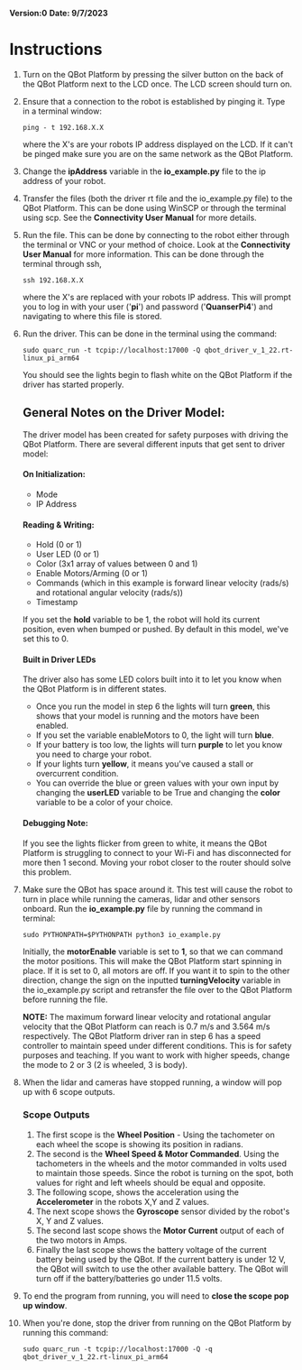 **Version:0**
**Date: 9/7/2023**

# Instructions

1. Turn on the QBot Platform by pressing the silver button on the back of
    the QBot Platform next to the LCD once. The LCD screen should turn on.

2. Ensure that a connection to the robot is established by pinging it. Type in
    a terminal window:
    ~~~~~~~~~~~~~~~~~~~~~~~~~~~~~~~~~~~~~~~~~~~~~~~~~~~~~~~~~~~~~~~~~~~~~~~~~~~
    ping - t 192.168.X.X
    ~~~~~~~~~~~~~~~~~~~~~~~~~~~~~~~~~~~~~~~~~~~~~~~~~~~~~~~~~~~~~~~~~~~~~~~~~~~
    where the X's are your robots IP address displayed on the LCD. If it can't
    be pinged make sure you are on the same network as the QBot Platform.

3. Change the **ipAddress** variable in the **io_example.py** file to the ip
    address of your robot.

4. Transfer the files (both the driver rt file and the io_example.py file) to
    the QBot Platform. This can be done using WinSCP or through the terminal
    using scp.  See the **Connectivity User Manual** for more details.

5. Run the file. This can be done by connecting to the robot either through
    the terminal or VNC or your method of choice. Look at the **Connectivity
    User Manual** for more information. This can be done through the terminal
    through ssh,
    ~~~~~~~~~~~~~~~~~~~~~~~~~~~~~~~~~~~~~~~~~~~~~~~~~~~~~~~~~~~~~~~~~~~~~~~~~~~
    ssh 192.168.X.X
    ~~~~~~~~~~~~~~~~~~~~~~~~~~~~~~~~~~~~~~~~~~~~~~~~~~~~~~~~~~~~~~~~~~~~~~~~~~~
    where the X's are replaced with your robots IP
    address. This will prompt you to log in with your user ('**pi**') and
    password ('**QuanserPi4**') and navigating to where this file is stored.

6. Run the driver. This can be done in the terminal using the command:
    ~~~~~~~~~~~~~~~~~~~~~~~~~~~~~~~~~~~~~~~~~~~~~~~~~~~~~~~~~~~~~~~~~~~~~~~~~~~
    sudo quarc_run -t tcpip://localhost:17000 -Q qbot_driver_v_1_22.rt-linux_pi_arm64
    ~~~~~~~~~~~~~~~~~~~~~~~~~~~~~~~~~~~~~~~~~~~~~~~~~~~~~~~~~~~~~~~~~~~~~~~~~~~
    You should see the lights begin to flash white on the QBot Platform if the
    driver has started properly.

    ## General Notes on the Driver Model:
    The driver model has been created for safety purposes with driving the QBot
    Platform. There are several different inputs that get sent to driver model:

    #### On Initialization:
    - Mode
    - IP Address

    #### Reading & Writing:
    - Hold (0 or 1)
    - User LED (0 or 1)
    - Color (3x1 array of values between 0 and 1)
    - Enable Motors/Arming (0 or 1)
    - Commands (which in this example is forward linear velocity (rads/s) and
        rotational angular velocity (rads/s))
    - Timestamp

    If you set the **hold** variable to be 1, the robot will hold its current
    position, even when bumped or pushed.  By default in this model, we've set
    this to 0.

    #### Built in Driver LEDs

    The driver also has some LED colors built into it to let you know when the
    QBot Platform is in different states.

    - Once you run the model in step 6 the lights will turn **green**, this
    shows that your model is running and the motors have been enabled.
    - If you set the variable enableMotors to 0, the light will turn
    **blue**.
    - If your battery is too low, the lights will turn **purple** to let
    you know you need to charge your robot.
    - If your lights turn **yellow**, it means you've caused a stall or
    overcurrent condition.
    - You can override the blue or green values with your own input by
    changing the **userLED** variable to be True and changing the **color**
    variable to be a color of your choice.

    #### Debugging Note:
    If you see the lights flicker from green to white,
    it means the QBot Platform is struggling to connect to your Wi-Fi and
    has disconnected for more then 1 second. Moving your robot closer to the
    router should solve this problem.

7.  Make sure the QBot has space around it.  This test will cause the robot to
    turn in place while running the cameras, lidar and other sensors onboard.
    Run the **io_example.py** file by running the command in terminal:
    ~~~~~~~~~~~~~~~~~~~~~~~~~~~~~~~~~~~~~~~~~~~~~~~~~~~~~~~~~~~~~~~~~~~~~~~~~~~
    sudo PYTHONPATH=$PYTHONPATH python3 io_example.py
    ~~~~~~~~~~~~~~~~~~~~~~~~~~~~~~~~~~~~~~~~~~~~~~~~~~~~~~~~~~~~~~~~~~~~~~~~~~~

    Initially, the **motorEnable** variable is set to **1**, so that we can
    command the motor positions.  This will make the QBot Platform start
    spinning in place. If it is set to 0, all motors are off. If you want it to
    spin to the other direction, change the sign on the inputted
    **turningVelocity** variable in the io_example.py script and retransfer the
     file over to the QBot Platform before running the file.

    **NOTE:** The maximum forward linear velocity and rotational angular
    velocity that the QBot Platform can reach is 0.7 m/s and 3.564 m/s
    respectively. The QBot Platform driver ran in step 6 has a speed controller
    to maintain speed under different conditions. This is for safety purposes
    and teaching.  If you want to work with higher speeds, change the mode to
    2 or 3 (2 is wheeled, 3 is body).

9. When the lidar and cameras have stopped running, a window will pop up with 6
    scope outputs.

    ### Scope Outputs

    1. The first scope is the **Wheel Position** - Using the tachometer on each
        wheel the scope is showing its position in radians.
    2. The second is the **Wheel Speed & Motor Commanded**. Using the
        tachometers in the wheels and the motor commanded in volts used to
        maintain those speeds. Since the robot is turning on the spot, both
        values for right and left wheels should be equal and opposite.
    3. The following scope, shows the acceleration using the **Accelerometer**
        in the robots X,Y and Z values.
    4. The next scope shows the **Gyroscope** sensor divided by the robot's X,
        Y and Z values.
    5. The second last scope shows the **Motor Current** output of each of the
        two motors in Amps.
    6. Finally the last scope shows the battery voltage of the current battery
        being used by the QBot. If the current battery is under 12 V, the QBot
        will switch to use the other available battery. The QBot will turn off
        if the battery/batteries go under 11.5 volts.

10. To end the program from running, you will need to **close the scope pop up
    window**.

11. When you're done, stop the driver from running on the QBot Platform by
    running this command:
    ~~~~~~~~~~~~~~~~~~~~~~~~~~~~~~~~~~~~~~~~~~~~~~~~~~~~~~~~~~~~~~~~~~~~~~~~~~~
    sudo quarc_run -t tcpip://localhost:17000 -Q -q qbot_driver_v_1_22.rt-linux_pi_arm64
    ~~~~~~~~~~~~~~~~~~~~~~~~~~~~~~~~~~~~~~~~~~~~~~~~~~~~~~~~~~~~~~~~~~~~~~~~~~~

